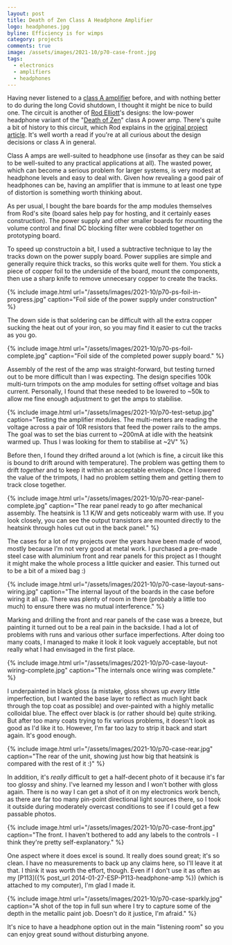 ```yaml
---
layout: post
title: Death of Zen Class A Headphone Amplifier
logo: headphones.jpg
byline: Efficiency is for wimps
category: projects
comments: true
image: /assets/images/2021-10/p70-case-front.jpg
tags:
  - electronics
  - amplifiers
  - headphones
---
```


Having never listened to a [class A amplifier](https://sound-au.com/articles/amp-classes.htm#classa) before, and with nothing better to do during the long Covid shutdown, I thought it might be nice to build one. The circuit is another of [Rod Elliott](https://sound-au.com/index.html)'s designs: the low-power headphone variant of the "[Death of Zen](https://sound-au.com/project70.htm)" class A power amp. There's quite a bit of history to this circuit, which Rod explains in the [original project article](https://sound-au.com/project36.htm). It's well worth a read if you're at all curious about the design decisions or class A in general.

Class A amps are well-suited to headphone use (insofar as they can be said to be well-suited to any practical applications at all). The wasted power, which can become a serious problem for larger systems, is very modest at headphone levels and easy to deal with. Given how revealing a good pair of headphones can be, having an amplifier that is immune to at least one type of distortion is something worth thinking about.

As per usual, I bought the bare boards for the amp modules themselves from Rod's site (board sales help pay for hosting, and it certainly eases construction). The power supply and other smaller boards for mounting the volume control and final DC blocking filter were cobbled together on prototyping board.

To speed up constructoin a bit, I used a subtractive technique to lay the tracks down on the power supply board. Power supplies are simple and generally require thick tracks, so this works quite well for them. You stick a piece of copper foil to the underside of the board, mount the components, then use a sharp knife to remove unnecesary copper to create the tracks.

{% include image.html url="/assets/images/2021-10/p70-ps-foil-in-progress.jpg" caption="Foil side of the power supply under construction" %}

The down side is that soldering can be difficult with all the extra copper sucking the heat out of your iron, so you may find it easier to cut the tracks as you go.

{% include image.html url="/assets/images/2021-10/p70-ps-foil-complete.jpg" caption="Foil side of the completed power supply board." %}

Assembly of the rest of the amp was straight-forward, but testing turned out to be more difficult than I was expecting. The design specifies 100k multi-turn trimpots on the amp modules for setting offset voltage and bias current. Personally, I found that these needed to be lowered to ~50k to allow me fine enough adjustment to get the amps to stabilise.

{% include image.html url="/assets/images/2021-10/p70-test-setup.jpg" caption="Testing the amplifier modules. The multi-meters are reading the voltage across a pair of 10R resistors that feed the power rails to the amps. The goal was to set the bias current to ~200mA at idle with the heatsink warmed up. Thus I was looking for them to stabilise at ~2V" %}

Before then, I found they drifted around a lot (which is fine, a circuit like this is bound to drift around with temperature). The problem was getting them to drift _together_ and to keep it within an acceptable envelope. Once I lowered the value of the trimpots, I had no problem setting them and getting them to track close together.

{% include image.html url="/assets/images/2021-10/p70-rear-panel-complete.jpg" caption="The rear panel ready to go after mechanical assembly. The heatsink is 1.1 K/W and gets noticeably warm with use. If you look closely, you can see the output transistors are mounted directly to the heatsink through holes cut out in the back panel." %}

The cases for a lot of my projects over the years have been made of wood, mostly because I'm not very good at metal work. I purchased a pre-made steel case with aluminium front and rear panels for this project as I thought it might make the whole process a little quicker and easier. This turned out to be a bit of a mixed bag :)

{% include image.html url="/assets/images/2021-10/p70-case-layout-sans-wiring.jpg" caption="The internal layout of the boards in the case before wiring it all up. There was plenty of room in there (probably a little too much) to ensure there was no mutual interference." %}

Marking and drilling the front and rear panels of the case was a breeze, but painting it turned out to be a real pain in the backside. I had a lot of problems with runs and various other surface imperfections. After doing too many coats, I managed to make it look it look vaguely acceptable, but not really what I had envisaged in the first place.

{% include image.html url="/assets/images/2021-10/p70-case-layout-wiring-complete.jpg" caption="The internals once wiring was complete." %}

I underpainted in black gloss (a mistake, gloss shows up _every_ little imperfection, but I wanted the base layer to reflect as much light back through the top coat as possible) and over-painted with a highly metallic colloidal blue. The effect over black is (or rather should be) quite striking. But after too many coats trying to fix various problems, it doesn't look as good as I'd like it to. However, I'm far too lazy to strip it back and start again. It's good enough.

{% include image.html url="/assets/images/2021-10/p70-case-rear.jpg" caption="The rear of the unit, showing just how big that heatsink is compared with the rest of it :)" %}

In addition, it's _really_ difficult to get a half-decent photo of it because it's far too glossy and shiny. I've learned my lesson and I won't bother with gloss again. There is no way I can get a shot of it on my electronics work bench, as there are far too many pin-point directional light sources there, so I took it outside during moderately overcast conditions to see if I could get a few passable photos.

{% include image.html url="/assets/images/2021-10/p70-case-front.jpg" caption="The front. I haven't bothered to add any labels to the controls - I think they're pretty self-explanatory." %}

One aspect where it does excel is sound. It really does sound great; it's so clean. I have no measurements to back up any claims here, so I'll leave it at that. I think it was worth the effort, though. Even if I don't use it as often as my [P113]({% post_url 2014-01-27-ESP-P113-headphone-amp %}) (which is attached to my computer), I'm glad I made it.

{% include image.html url="/assets/images/2021-10/p70-case-sparkly.jpg" caption="A shot of the top in full sun where I try to capture some of the depth in the metallic paint job. Doesn't do it justice, I'm afraid." %}

It's nice to have a headphone option out in the main "listening room" so you can enjoy great sound without disturbing anyone.

